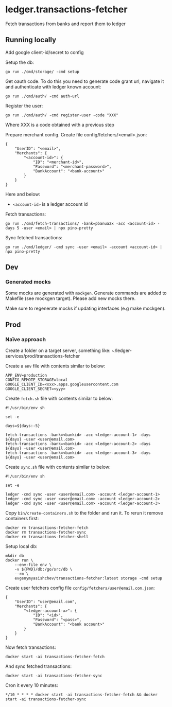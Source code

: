 # ledger.transactions-fetcher
Fetch transactions from banks and report them to ledger

## Running locally

Add google client-id/secret to config

Setup the db:
```
go run ./cmd/storage/ -cmd setup
```

Get oauth code. To do this you need to generate code grant url, navigate it and authenticate with ledger known account:
```
go run ./cmd/auth/ -cmd auth-url
```

Register the user:
```
go run ./cmd/auth/ -cmd register-user -code "XXX"
```
Where XXX is a code obtained with a previous step

Prepare merchant config. Create file config/fetchers/\<email\>.json:
```
{
    "UserID": "<email>",
    "Merchants": {
        "<account-id>": {
            "ID": "<merchant-id>",
            "Password": "<merchant-password>",
            "BankAccount": "<bank-account>"
        }
    }
}
```

Here and below:
* `<account-id>` is a ledger account id

Fetch transactions:

```
go run ./cmd/fetch-transactions/ -bank=pbanua2x -acc <account-id> -days 5 -user <email> | npx pino-pretty
```

Sync fetched transactions:

```
go run ./cmd/ledger/ -cmd sync -user <email> -account <account-id> | npx pino-pretty
```

## Dev

### Generated mocks

Some mocks are generated with `mockgen`. Generate commands are added to Makefile (see mockgen target). Please add new mocks there.

Make sure to regenerate mocks if updating interfaces (e.g make mockgen).

## Prod

### Naïve approach

Create a folder on a target server, something like: ~/ledger-services/prod/transactions-fetcher

Create a `env` file with contents similar to below:
```
APP_ENV=production
CONFIG_REMOTE_STORAGE=local
GOOGLE_CLIENT_ID=<xxx>.apps.googleusercontent.com
GOOGLE_CLIENT_SECRET=<yyy>
```

Create `fetch.sh` file with contents similar to below:
```
#!/usr/bin/env sh

set -e

days=${days:-5}

fetch-transactions -bank=<bankid> -acc <ledger-account-1> -days ${days} -user <user@email.com>
fetch-transactions -bank=<bankid> -acc <ledger-account-2> -days ${days} -user <user@email.com>
fetch-transactions -bank=<bankid> -acc <ledger-account-3> -days ${days} -user <user@email.com>
```

Create `sync.sh` file with contents similar to below:
```
#!/usr/bin/env sh

set -e

ledger -cmd sync -user <user@email.com> -account <ledger-account-1>
ledger -cmd sync -user <user@email.com> -account <ledger-account-2>
ledger -cmd sync -user <user@email.com> -account <ledger-account-3>
```

Copy `bin/create-containers.sh` to the folder and run it. To rerun it remove containers first:
```
docker rm transactions-fetcher-fetch
docker rm transactions-fetcher-sync
docker rm transactions-fetcher-shell
```

Setup local db:
```
mkdir db
docker run \
    --env-file env \
    -v ${PWD}/db:/go/src/db \
    --rm \
    evgenymyasishchev/transactions-fetcher:latest storage -cmd setup
```

Create user fetchers config file `config/fetchers/user@email.com.json`:
```
{
    "UserID": "user@email.com",
    "Merchants": {
        "<ledger-account-x>": {
            "ID": "<id>",
            "Password": "<pass>",
            "BankAccount": "<bank account>"
        }
    }
}
```

Now fetch transactions:
```
docker start -ai transactions-fetcher-fetch
```

And sync fetched transactions:
```
docker start -ai transactions-fetcher-sync
```

Cron it every 10 minutes:

```
*/10 * * * * docker start -ai transactions-fetcher-fetch && docker start -ai transactions-fetcher-sync
```